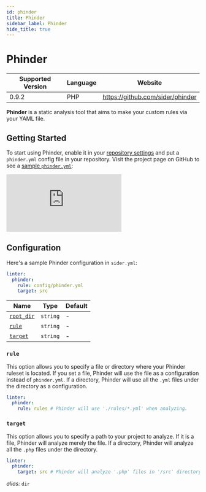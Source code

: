 ```yaml
---
id: phinder
title: Phinder
sidebar_label: Phinder
hide_title: true
---
```


# Phinder

| Supported Version | Language | Website                          |
| ----------------- | -------- | -------------------------------- |
| 0.9.2             | PHP      | https://github.com/sider/phinder |

**Phinder** is a static analysis tool that aims to make your custom rules via your YAML file.

## Getting Started

To start using Phinder, enable it in your [repository settings](../../getting-started/repository-settings.md) and put a `phinder.yml` config file in your repository.
Visit the project page on GitHub to see a [sample `phinder.yml`](https://github.com/sider/phinder/blob/HEAD/sample/phinder.yml):

<div class="Video">
  <iframe class="Video__iframe" src="https://www.youtube.com/embed/ErHtinxR3ns" frameborder="0" allowfullscreen></iframe>
</div>

## Configuration

Here's a sample Phinder configuration in `sider.yml`:

```yaml
linter:
  phinder:
    rule: config/phinder.yml
    target: src
```

| Name                                                                                  | Type     | Default |
| ------------------------------------------------------------------------------------- | -------- | ------- |
| [`root_dir`](../../getting-started/custom-configuration.md#linteranalyzer_idroot_dir) | `string` | -       |
| [`rule`](#rule)                                                                       | `string` | -       |
| [`target`](#target)                                                                   | `string` | -       |

### `rule`

This option allows you to specify a file or directory where your Phinder ruleset is located.
If you set a file, Phinder will use the file as a configuration instead of `phinder.yml`.
If a directory, Phinder will use all the `.yml` files under the directory as a configuration.

```yaml
linter:
  phinder:
    rule: rules # Phinder will use './rules/*.yml' when analyzing.
```

### `target`

This option allows you to specify a path to your project to analyze.
If it is a file, Phinder will analyze merely the file.
If a directory, Phinder will analyze all the `.php` files under the directory.

```yaml
linter:
  phinder:
    target: src # Phinder will analyze '.php' files in '/src' directory.
```

_alias:_ `dir`
